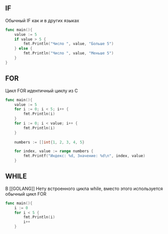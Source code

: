 
## IF 

Обычный IF как и в других языках 

```GO
func main(){
	value := 5
	if value > 5 {
		fmt.Println("Число ", value, "Больше 5")
	} else {
		fmt.Println("Число ", value, "Меньше 5")
	}
}

```

## FOR

Цикл FOR идентичный циклу из C

```GO
func main(){
	value := 5
    for i := 0; i < 5; i++ {
        fmt.Println(i)
    }
	for i := 0; i < value; i++ {
        fmt.Println(i)
    }
    
	numbers := []int{1, 2, 3, 4, 5}

    for index, value := range numbers {
        fmt.Printf("Индекс: %d, Значение: %d\n", index, value)
    }
```

## WHILE

В [[GOLANG]] Нету встроенного цикла while, вместо этого используется обычный цикл FOR 

```GO
func main(){
    i := 0
    for i < 5 {
        fmt.Println(i)
        i++
    }
```
